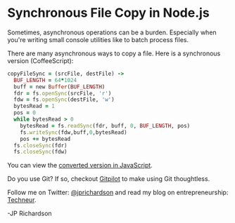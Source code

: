 <!--
author: JP
publish: Tue Nov 15 2011 21:58:04 GMT-0600 (CST)
status: publish
type: post
link: https://procbits.wordpress.com/2011/11/15/synchronous-file-copy-in-node-js/
tags: CoffeeScript, Node.js
slug: 2011/11/15/synchronous-file-copy-in-node-js
-->

Synchronous File Copy in Node.js
================================

Sometimes, asynchronous operations can be a burden. Especially when
you're writing small console utilities like to batch process files.

There are many asynchronous ways to copy a file. Here is a synchronous
version (CoffeeScript):

```ruby
copyFileSync = (srcFile, destFile) ->
  BUF_LENGTH = 64*1024
  buff = new Buffer(BUF_LENGTH)
  fdr = fs.openSync(srcFile, 'r')
  fdw = fs.openSync(destFile, 'w')
  bytesRead = 1
  pos = 0
  while bytesRead > 0
    bytesRead = fs.readSync(fdr, buff, 0, BUF_LENGTH, pos)
    fs.writeSync(fdw,buff,0,bytesRead)
    pos += bytesRead
  fs.closeSync(fdr)
  fs.closeSync(fdw)
```

You can view the [converted version in
JavaScript](http://jashkenas.github.com/coffee-script/#try:copyFileSync%20%3D%20(srcFile%2C%20destFile)%20-%3E%0A%20%20BUF_LENGTH%20%3D%2064*1024%0A%20%20buff%20%3D%20new%20Buffer(BUF_LENGTH)%0A%20%20fdr%20%3D%20fs.openSync(srcFile%2C%20'r')%0A%20%20fdw%20%3D%20fs.openSync(destFile%2C%20'w')%0A%20%20bytesRead%20%3D%201%0A%20%20pos%20%3D%200%0A%20%20while%20bytesRead%20%3E%200%0A%20%20%20%20bytesRead%20%3D%20fs.readSync(fdr%2C%20buff%2C%200%2C%20BUF_LENGTH%2C%20pos)%0A%20%20%20%20fs.writeSync(fdw%2Cbuff%2C0%2CbytesRead)%0A%20%20%20%20pos%20%2B%3D%20bytesRead%0A%20%20fs.closeSync(fdr)%0A%20%20fs.closeSync(fdw)).

Do you use Git? If so, checkout [Gitpilot](http://gitpilot.com) to make
using Git thoughtless.

Follow me on Twitter: [@jprichardson](http://twitter.com/jprichardson)
and read my blog on entrepreneurship: [Techneur](http://techneur.com).

-JP Richardson
